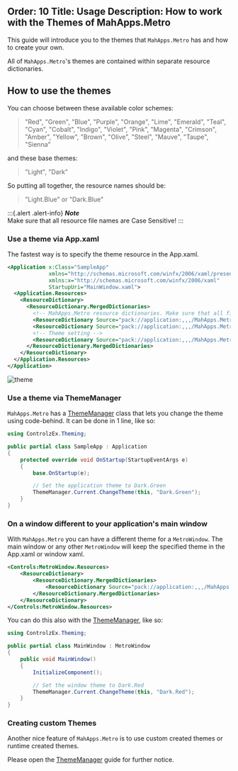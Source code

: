 Order: 10
Title: Usage
Description: How to work with the Themes of MahApps.Metro
---

This guide will introduce you to the themes that `MahApps.Metro` has and how to create your own.

All of `MahApps.Metro`'s themes are contained within separate resource dictionaries.

## How to use the themes

You can choose between these available color schemes:

> "Red", "Green", "Blue", "Purple", "Orange", "Lime", "Emerald", "Teal", "Cyan", "Cobalt", "Indigo", "Violet", "Pink", "Magenta", "Crimson", "Amber", "Yellow", "Brown", "Olive", "Steel", "Mauve", "Taupe", "Sienna"

and these base themes:

> "Light", "Dark"

So putting all together, the resource names should be:

> "Light.Blue" or "Dark.Blue"

:::{.alert .alert-info}
***Note***  
Make sure that all resource file names are Case Sensitive!
:::

### Use a theme via App.xaml

The fastest way is to specify the theme resource in the App.xaml.

```xml
<Application x:Class="SampleApp"
             xmlns="http://schemas.microsoft.com/winfx/2006/xaml/presentation"
             xmlns:x="http://schemas.microsoft.com/winfx/2006/xaml"
             StartupUri="MainWindow.xaml">
  <Application.Resources>
    <ResourceDictionary>
      <ResourceDictionary.MergedDictionaries>
        <!-- MahApps.Metro resource dictionaries. Make sure that all file names are Case Sensitive! -->
        <ResourceDictionary Source="pack://application:,,,/MahApps.Metro;component/Styles/Controls.xaml" />
        <ResourceDictionary Source="pack://application:,,,/MahApps.Metro;component/Styles/Fonts.xaml" />
        <!-- Theme setting -->
        <ResourceDictionary Source="pack://application:,,,/MahApps.Metro;component/Styles/Themes/Light.Blue.xaml" />
      </ResourceDictionary.MergedDictionaries>
    </ResourceDictionary>
  </Application.Resources>
</Application>
```

![theme](../guides/images/metrowindow.png)

### Use a theme via ThemeManager

`MahApps.Metro` has a [ThemeManager](thememanager) class that lets you change the theme using code-behind. It can be done in 1 line, like so:

```csharp
using ControlzEx.Theming;

public partial class SampleApp : Application
{
    protected override void OnStartup(StartupEventArgs e)
    {
        base.OnStartup(e);

        // Set the application theme to Dark.Green
        ThemeManager.Current.ChangeTheme(this, "Dark.Green");
    }
}
```

### On a window different to your application's main window

With `MahApps.Metro` you can have a different theme for a `MetroWindow`. The main window or any other `MetroWindow` will keep the specified theme in the App.xaml or window xaml.


```xml
<Controls:MetroWindow.Resources>
    <ResourceDictionary>
        <ResourceDictionary.MergedDictionaries>
            <ResourceDictionary Source="pack://application:,,,/MahApps.Metro;component/Styles/Themes/Dark.Red.xaml" />
        </ResourceDictionary.MergedDictionaries>
    </ResourceDictionary>
</Controls:MetroWindow.Resources>
```

You can do this also with the [ThemeManager](thememanager), like so:

```csharp
using ControlzEx.Theming;

public partial class MainWindow : MetroWindow
{
    public void MainWindow()
    {
        InitializeComponent();

        // Set the window theme to Dark.Red
        ThemeManager.Current.ChangeTheme(this, "Dark.Red");
    }
}
```

### Creating custom Themes

Another nice feature of `MahApps.Metro` is to use custom created themes or runtime created themes.

Please open the [ThemeManager](thememanager) guide for further notice.
